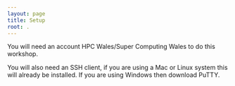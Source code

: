 ```yaml
---
layout: page
title: Setup
root: .
---
```


You will need an account HPC Wales/Super Computing Wales to do this workshop. 

You will also need an SSH client, if you are using a Mac or Linux system this will already be installed. If you are using Windows then download PuTTY.